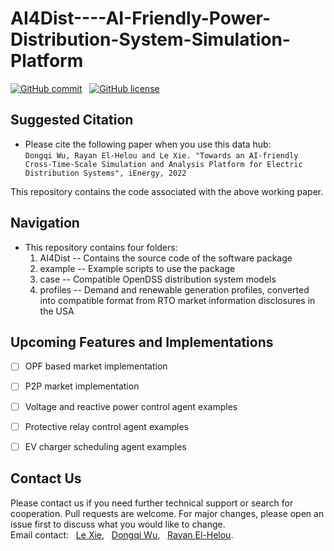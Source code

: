 # AI4Dist----AI-Friendly-Power-Distribution-System-Simulation-Platform

[![GitHub commit](https://img.shields.io/github/last-commit/tamu-engineering-research/2021TXPowerOutage)](https://github.com/tamu-engineering-research/2021TXPowerOutage/commits/master) &nbsp;
[![GitHub license](https://img.shields.io/badge/license-MIT-yellow)](https://choosealicense.com/licenses/mit/)


## Suggested Citation 
- Please cite the following paper when you use this data hub:  
`
Dongqi Wu, Rayan El-Helou and Le Xie. "Towards an AI-friendly Cross-Time-Scale Simulation and Analysis Platform for Electric Distribution Systems", iEnergy, 2022
`

This repository contains the code associated with the above working paper.

## Navigation
- This repository contains four folders: 
	1) AI4Dist -- Contains the source code of the software package
	2) example -- Example scripts to use the package
	3) case -- Compatible OpenDSS distribution system models
	4) profiles -- Demand and renewable generation profiles, converted into compatible format from RTO market information disclosures in the USA

## Upcoming Features and Implementations
- [ ] OPF based market implementation
- [ ] P2P market implementation
- [ ] Voltage and reactive power control agent examples
- [ ] Protective relay control agent examples
- [ ] EV charger scheduling agent examples


## Contact Us
Please contact us if you need further technical support or search for cooperation. Pull requests are welcome. For major changes, please open an issue first to discuss what you would like to change.\
Email contact: &nbsp; [Le Xie](mailto:le.xie@tamu.edu?subject=[GitHub]%AI4Dist), &nbsp; [Dongqi Wu](mailto:dqwu@tamu.edu?subject=[GitHub]%AI4Dist), &nbsp; [Rayan El-Helou](mailto:rayanelhelou@tamu.edu@tamu.edu?subject=[GitHub]%AI4Dist).
